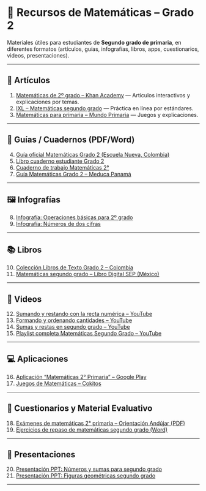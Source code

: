 # 📘 Recursos de Matemáticas – Grado 2

Materiales útiles para estudiantes de **Segundo grado de primaria**, en diferentes formatos (artículos, guías, infografías, libros, apps, cuestionarios, videos, presentaciones).

---

## 📄 Artículos
1. [Matemáticas de 2º grado – Khan Academy](https://es.khanacademy.org/math/cc-2nd-grade-math) — Artículos interactivos y explicaciones por temas.  
2. [IXL – Matemáticas segundo grado](https://mx.ixl.com/matematicas/segundo) — Práctica en línea por estándares.  
3. [Matemáticas para primaria – Mundo Primaria](https://www.mundoprimaria.com/juegos-educativos/juegos-matematicas/2-primaria) — Juegos y explicaciones.  

---

## 📑 Guías / Cuadernos (PDF/Word)
4. [Guía oficial Matemáticas Grado 2 (Escuela Nueva, Colombia)](https://contenidos.mineducacion.gov.co/ntg/men/archivos/Referentes_Calidad/Modelos_Flexibles/Escuela_Nueva/Guias_para_estudiantes/MT_Grado02_01.pdf)  
5. [Libro cuaderno estudiante Grado 2](https://contenidos.mineducacion.gov.co/ntg/men/archivos/Referentes_Calidad/Modelos_Flexibles/Nivelemos_1/Matematicas_estudiante_2.pdf)  
6. [Cuaderno de trabajo Matemáticas 2°](https://conectateamiclase.com/wp-content/uploads/2020/05/MAT%C3%81TICAS-2%C2%BA-CUADERNO-DE-TRABAJO.pdf)  
7. [Guía Matemáticas Grado 2 – Meduca Panamá](https://guias.meduca.gob.pa/sites/default/files/2020-07/02%20-%20Prim%20-%20Matem%C3%A1ticas.pdf)  

---

## 🖼️ Infografías
8. [Infografía: Operaciones básicas para 2º grado](https://www.liveworksheets.com/w/en/mathematics/1014)  
9. [Infografía: Números de dos cifras](https://www.pinterest.com/pin/infografia-numeros-dos-cifras--748864195122804521/)  

---

## 📚 Libros
10. [Colección Libros de Texto Grado 2 – Colombia](https://librosdetextocolombia.com/grado-segundo/)  
11. [Matemáticas segundo grado – Libro Digital SEP (México)](https://libros.conaliteg.gob.mx/2022/P2MAA.htm)  

---

## 🎥 Videos
12. [Sumando y restando con la recta numérica – YouTube](https://www.youtube.com/watch?v=IcX-koML3sc)  
13. [Formando y ordenando cantidades – YouTube](https://www.youtube.com/watch?v=PaEXN2T5ISk)  
14. [Sumas y restas en segundo grado – YouTube](https://www.youtube.com/watch?v=9RYr5vK6qmU)  
15. [Playlist completa Matemáticas Segundo Grado – YouTube](https://www.youtube.com/playlist?list=PLNAiUUHGe4u7EpS8BKjuzPTMMPLQya5V4)  

---

## 💻 Aplicaciones
16. [Aplicación “Matemáticas 2° Primaria” – Google Play](https://play.google.com/store/apps/details?id=com.alonso.matematicasprimaria2&hl=es_419)  
17. [Juegos de Matemáticas – Cokitos](https://www.cokitos.com/juegos-de-matematicas/)  

---

## 📝 Cuestionarios y Material Evaluativo
18. [Exámenes de matemáticas 2° primaria – Orientación Andújar (PDF)](https://www.orientacionandujar.es/wp-content/uploads/2016/04/Examenes-Matem%C3%A1ticas-2-Primaria.pdf)  
19. [Ejercicios de repaso de matemáticas segundo grado (Word)](https://www.imageneseducativas.com/wp-content/uploads/2019/09/Ejercicios-Matematicas-2º-Primaria.docx)  

---

## 📂 Presentaciones
20. [Presentación PPT: Números y sumas para segundo grado](https://drive.google.com/file/d/1PRV2TByxRzdlX7k0acq4isPcvnPSmqpl/view?usp=sharing)  
21. [Presentación PPT: Figuras geométricas segundo grado](https://drive.google.com/file/d/1g8Y0u5-vf1n4rdo6c9ldcH8OQkmKcDxa/view?usp=sharing)  

---
